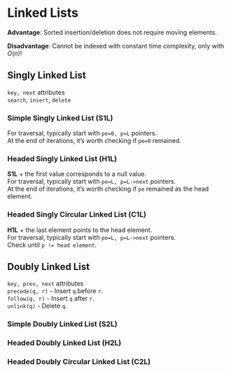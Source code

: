 # Linked Lists
**Advantage**: Sorted insertion/deletion does not require moving elements.

**Disadvantage**: Cannot be indexed with constant time complexity, only with $O(n)$!
## Singly Linked List
`key, next` attributes  
`search`, `insert`, `delete`
### Simple Singly Linked List (S1L)
For traversal, typically start with `pe=0, p=L` pointers.  
At the end of iterations, it’s worth checking if `pe=0` remained.
### Headed Singly Linked List (H1L)
**S1L** + the first value corresponds to a null value.  
For traversal, typically start with `pe=L, p=L->next` pointers.  
At the end of iterations, it’s worth checking if `pe` remained as the head element.
### Headed Singly Circular Linked List (C1L)
**H1L** + the last element points to the head element.  
For traversal, typically start with `pe=L, p=L->next` pointers.  
Check until `p != head element`.
## Doubly Linked List
`key, prev, next` attributes  
`precede(q, r)` - Insert `q` before `r`.  
`follow(q, r)` - Insert `q` after `r`.  
`unlink(q)` - Delete `q`.
### Simple Doubly Linked List (S2L)

### Headed Doubly Linked List (H2L)

### Headed Doubly Circular Linked List (C2L)
<!--stackedit_data:
eyJoaXN0b3J5IjpbMTUyODQ3NzE5XX0=
-->